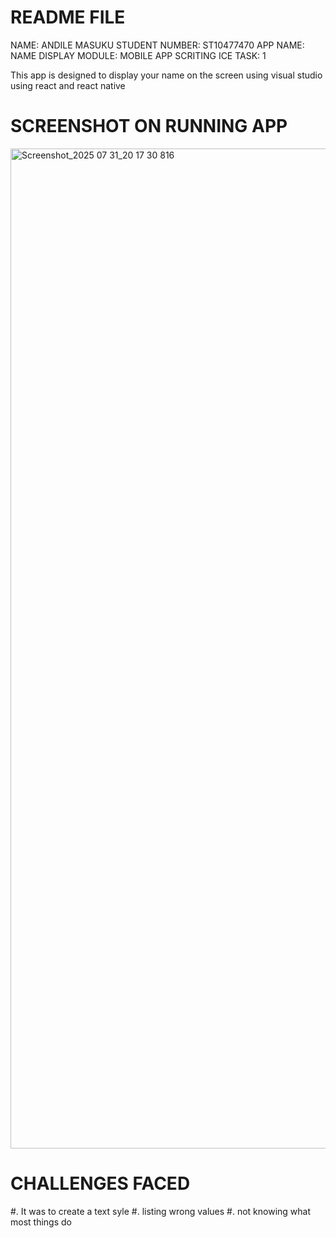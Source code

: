 # README FILE
NAME: ANDILE MASUKU
STUDENT NUMBER: ST10477470
APP NAME: NAME DISPLAY
MODULE: MOBILE APP SCRITING
ICE TASK: 1

This app is designed to display your name on the screen using visual studio using react and react native

# SCREENSHOT ON RUNNING APP
<img width="900" height="1600" alt="Screenshot_2025 07 31_20 17 30 816" src="https://github.com/user-attachments/assets/cba007d1-929b-4b91-bb4c-0fd5a1a568a2" />

# CHALLENGES FACED 
#. It was to create a text syle 
#. listing wrong values 
#. not knowing what most things do 
